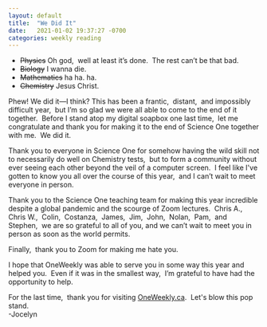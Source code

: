 ```yaml
---
layout: default
title:  "We Did It"
date:   2021-01-02 19:37:27 -0700
categories: weekly reading
---
```


- ~~Physics~~ Oh god,&nbsp; well at least it’s done.&nbsp; The rest can’t be that bad. 
- ~~Biology~~ I wanna die. 
- ~~Mathematics~~ ha ha. ha. 
- ~~Chemistry~~ Jesus Christ. 

Phew! We did it—I think? This has been a frantic,&nbsp; distant,&nbsp; and impossibly difficult year,&nbsp; but I’m so glad we were all able to come to the end of it together.&nbsp; Before I stand atop my digital soapbox one last time,&nbsp; let me congratulate and thank you for making it to the end of Science One together with me.&nbsp; We did it. 

Thank you to everyone in Science One for somehow having the wild skill not to necessarily do well on Chemistry tests,&nbsp; but to form a community without ever seeing each other beyond the veil of a computer screen.&nbsp; I feel like I've gotten to know you all over the course of this year,&nbsp; and I can’t wait to meet everyone in person. 

Thank you to the Science One teaching team for making this year incredible despite a global pandemic and the scourge of Zoom lectures.&nbsp; Chris A.,&nbsp; Chris W.,&nbsp; Colin,&nbsp; Costanza,&nbsp; James,&nbsp; Jim,&nbsp; John,&nbsp; Nolan,&nbsp; Pam,&nbsp; and Stephen,&nbsp; we are so grateful to all of you, and we can’t wait to meet you in person as soon as the world permits.  

Finally,&nbsp; thank you to Zoom for making me hate you. 

I hope that OneWeekly was able to serve you in some way this year and helped you.&nbsp; Even if it was in the smallest way,&nbsp; I’m grateful to have had the opportunity to help. 

For the last time,&nbsp; thank you for visiting [OneWeekly.ca](https://oneweekly.ca).&nbsp; Let's blow this pop stand.      
-Jocelyn